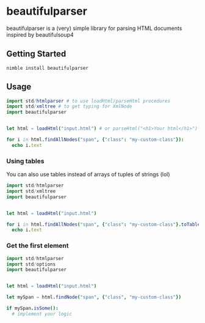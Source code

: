 # beautifulparser
beautifulparser is a (very) simple library for parsing HTML documents inspired by beautifulsoup4

## Getting Started
```
nimble install beautifulparser
```

## Usage
```nim
import std/htmlparser # to use loadHtml/parseHtml procedures
import std/xmltree # to get typing for XmlNode
import beautifulparser


let html = loadHtml("input.html") # or parseHtml("<h1>Your html</h1>")

for i in html.findAllNodes("span", {"class": "my-custom-class"}):
  echo i.text

```

### Using tables
You can also use tables instead of arrays of tuples of strings (lol)
```nim
import std/htmlparser
import std/xmltree
import beautifulparser


let html = loadHtml("input.html")

for i in html.findAllNodes("span", {"class": "my-custom-class"}.toTable()):
  echo i.text
```


### Get the first element
```nim
import std/htmlparser
import std/options
import beautifulparser


let html = loadHtml("input.html")

let mySpan = html.findNode("span", {"class", "my-custom-class"})

if mySpan.isSome():
  # implement your logic
```